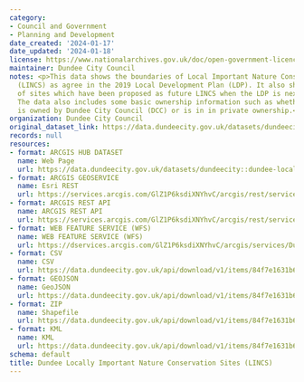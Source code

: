 ```yaml
---
category:
- Council and Government
- Planning and Development
date_created: '2024-01-17'
date_updated: '2024-01-18'
license: https://www.nationalarchives.gov.uk/doc/open-government-licence/version/3/
maintainer: Dundee City Council
notes: <p>This data shows the boundaries of Local Important Nature Conservation Sites
  (LINCS) as agree in the 2019 Local Development Plan (LDP). It also shows a number
  of sites which have been proposed as future LINCS when the LDP is next reviewed.
  The data also includes some basic ownership information such as whether the area
  is owned by Dundee City Council (DCC) or is in in private ownership.</p>
organization: Dundee City Council
original_dataset_link: https://data.dundeecity.gov.uk/datasets/dundeecity::dundee-locally-important-nature-conservation-sites-lincs
records: null
resources:
- format: ARCGIS HUB DATASET
  name: Web Page
  url: https://data.dundeecity.gov.uk/datasets/dundeecity::dundee-locally-important-nature-conservation-sites-lincs
- format: ARCGIS GEOSERVICE
  name: Esri REST
  url: https://services.arcgis.com/GlZ1P6ksdiXNYhvC/arcgis/rest/services/Dundee_Locally_Important_Nature_Conservation_Sites_(LINCS)_view/FeatureServer/0
- format: ARCGIS REST API
  name: ARCGIS REST API
  url: https://services.arcgis.com/GlZ1P6ksdiXNYhvC/arcgis/rest/services/Dundee_Locally_Important_Nature_Conservation_Sites_(LINCS)_view/FeatureServer
- format: WEB FEATURE SERVICE (WFS)
  name: WEB FEATURE SERVICE (WFS)
  url: https://dservices.arcgis.com/GlZ1P6ksdiXNYhvC/arcgis/services/Dundee_Locally_Important_Nature_Conservation_Sites_WFS/WFSServer?service=wfs&request=getcapabilities
- format: CSV
  name: CSV
  url: https://data.dundeecity.gov.uk/api/download/v1/items/84f7e1631b6448e3993718ec141fcada/csv?layers=0
- format: GEOJSON
  name: GeoJSON
  url: https://data.dundeecity.gov.uk/api/download/v1/items/84f7e1631b6448e3993718ec141fcada/geojson?layers=0
- format: ZIP
  name: Shapefile
  url: https://data.dundeecity.gov.uk/api/download/v1/items/84f7e1631b6448e3993718ec141fcada/shapefile?layers=0
- format: KML
  name: KML
  url: https://data.dundeecity.gov.uk/api/download/v1/items/84f7e1631b6448e3993718ec141fcada/kml?layers=0
schema: default
title: Dundee Locally Important Nature Conservation Sites (LINCS)
---
```

